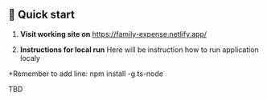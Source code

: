 ## 🚀 Quick start

1.  **Visit working site on**
    https://family-expense.netlify.app/

2.  **Instructions for local run**
    Here will be instruction how to run application localy

+Remember to add line:
npm install -g ts-node

TBD
